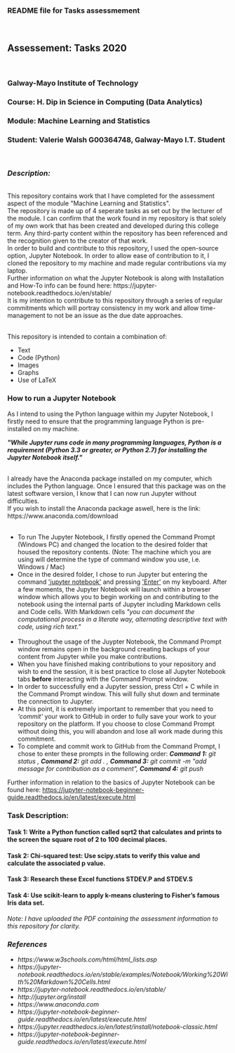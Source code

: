 ### README file for Tasks assessmement

</br>

## Assessement: Tasks 2020

</br>

### Galway-Mayo Institute of Technology

### Course: H. Dip in Science in Computing (Data Analytics)

### Module: Machine Learning and Statistics

### Student: Valerie Walsh G00364748, Galway-Mayo I.T. Student

</br>

### <i>Description:</i> 
<br>
This repository contains work that I have completed for the assessment aspect of the module "Machine Learning and Statistics".
<br>
The repository is made up of 4 seperate tasks as set out by the lecturer of the module. I can confirm that the work found in my repository is that solely of my own work that has been created and developed during this college term. Any third-party content within the repository has been referenced and the recognition given to the creator of that work.  
<br>
In order to build and contribute to this repository, I used the open-source option, Jupyter Notebook. In order to allow ease of contribution to it, I cloned the repository to my machine and made regular contributions via my laptop. <br>
Further information on what the Jupyter Notebook is along with Installation and How-To info can be found here: https://jupyter-notebook.readthedocs.io/en/stable/ 
<br>
It is my intention to contribute to this repository through a series of regular commitments which will portray consistency in my work and allow time-management to not be an issue as the due date approaches.
<br>
<br>

This repository is intended to contain a combination of: </br>
<ul>
  <li>Text</li>
  <li>Code (Python)</li>
  <li>Images</li>
  <li>Graphs</li>
  <li>Use of LaTeX</li>
</ul>

### How to run a Jupyter Notebook

As I intend to using the Python language within my Jupyter Notebook, I firstly need to ensure that the programming language Python is pre-installed on my machine. <br>

<p><strong><i>"While Jupyter runs code in many programming languages, Python is a requirement (Python 3.3 or greater, or Python 2.7) for installing the Jupyter Notebook itself."</i></strong></p>
<br>
I already have the Anaconda package installed on my computer, which includes the Python language. Once I ensured that this package was on the latest software version, I know that I can now run Jupyter without difficulties.<br>
If you wish to install the Anaconda package aswell, here is the link: https://www.anaconda.com/download
<br><br>
<ul>
    <li>To run The Jupyter Notebook, I firstly opened the Command Prompt (Windows PC) and changed the location to the desired folder that housed the repository contents. (Note: The machine which you are using will determine the type of command window you use, i.e. Windows / Mac) </li>
    <li>Once in the desired folder, I chose to run Jupyter but entering the command <ins>'jupyter notebook'</ins> and pressing <ins>'Enter'</ins> on my keyboard. After a few moments, the Jupyter Notebook will launch within a browser window which allows you to begin working on and contributing to the notebook using the internal parts of Jupyter including Markdown cells and Code cells. With Markdown cells <i>"you can document the computational process in a literate way, alternating descriptive text with code, using rich text."</i> </li> <br>
    <li>Throughout the usage of the Juypter Notebook, the Command Prompt window remains open in the background creating backups of your content from Jupyter while you make contributions.</li>
    <li>When you have finished making contributions to your repository and wish to end the session, it is best practice to close all Jupyter Notebook tabs <strong>before</strong> interacting with the Command Prompt window.</li>
    <li>In order to successfully end a Jupyter session, press Ctrl + C while in the Command Prompt window. This will fully shut down and terminate the connection to Jupyter.</li>
    <li>At this point, it is extremely important to remember that you need to <i>'commit'</i> your work to GitHub in order to fully save your work to your repository on the platform. If you choose to close Command Prompt without doing this, you will abandon and lose all work made during this commitment.</li>
    <li>To complete and commit work to GitHub from the Command Prompt, I chose to enter these prompts in the following order: <i> <strong>Command 1:</strong> git status , <strong>Command 2:</strong> git add . , <strong>Command 3:</strong> git commit -m "add message for contribution as a comment", <strong>Command 4:</strong> git push </i> </li>
</ul>

Further information in relation to the basics of Jupyter Notebook can be found here: https://jupyter-notebook-beginner-guide.readthedocs.io/en/latest/execute.html
<br>


### Task Description:

#### Task 1: Write a Python function called sqrt2 that calculates and prints to the screen the square root of 2 to 100 decimal places.
#### Task 2: Chi-squared test: Use scipy.stats to verify this value and calculate the associated p value.
#### Task 3: Research these Excel functions STDEV.P and STDEV.S
#### Task 4: Use scikit-learn to apply k-means clustering to Fisher’s famous Iris data set.

<i>Note: I have uploaded the PDF containing the assessment information to this repository for clarity.


### References

<ul>
  <li> https://www.w3schools.com/html/html_lists.asp </li>
  <li> https://jupyter-notebook.readthedocs.io/en/stable/examples/Notebook/Working%20With%20Markdown%20Cells.html </li>
  <li> https://jupyter-notebook.readthedocs.io/en/stable/ </li>
  <li> http://jupyter.org/install </li>
  <li> https://www.anaconda.com </li>
  <li> https://jupyter-notebook-beginner-guide.readthedocs.io/en/latest/execute.html </li>
  <li>https://jupyter.readthedocs.io/en/latest/install/notebook-classic.html</li>
    <li> https://jupyter-notebook-beginner-guide.readthedocs.io/en/latest/execute.html </li>
</ul>
</br>
